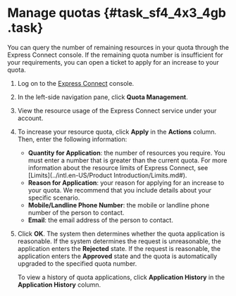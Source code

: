 # Manage quotas {#task_sf4_4x3_4gb .task}

You can query the number of remaining resources in your quota through the Express Connect console. If the remaining quota number is insufficient for your requirements, you can open a ticket to apply for an increase to your quota.

1.  Log on to the [Express Connect](https://expressconnectnext.console.aliyun.com) console. 
2.  In the left-side navigation pane, click **Quota Management**. 
3.  View the resource usage of the Express Connect service under your account. 
4.  To increase your resource quota, click **Apply** in the **Actions** column. Then, enter the following information: 

    -   **Quantity for Application**: the number of resources you require. You must enter a number that is greater than the current quota. For more information about the resource limits of Express Connect, see [Limits](../intl.en-US/Product Introduction/Limits.md#).
    -   **Reason for Application**: your reason for applying for an increase to your quota. We recommend that you include details about your specific scenario.
    -   **Mobile/Landline Phone Number**: the mobile or landline phone number of the person to contact.
    -   **Email**: the email address of the person to contact.
5.  Click **OK**. The system then determines whether the quota application is reasonable. If the system determines the request is unreasonable, the application enters the **Rejected** state. If the request is reasonable, the application enters the **Approved** state and the quota is automatically upgraded to the specified quota number.

    To view a history of quota applications, click **Application History** in the **Application History** column.


